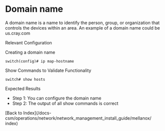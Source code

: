 # Domain name 

A domain name is a name to identify the person, group, or organization that controls the devices within an area. An example of a domain name could be us.cray.com 

Relevant Configuration 

Creating a domain name 

```
switch(config)# ip map-hostname
```

Show Commands to Validate Functionality 

```
switch# show hosts
```

Expected Results 

* Step 1: You can configure the domain name
* Step 2: The output of all show commands is correct  

[Back to Index](/docs-csm/operations/network/network_management_install_guide/mellanox/
index)
